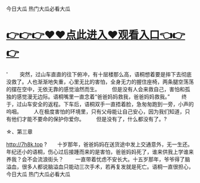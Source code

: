 今日大瓜 热门大瓜必看大瓜

# <a href="https://github.com/zuoyes/rugu/issues/1">👉👉👉♥♥点此进入♥观看入口👈👉👉</a>

'
　　突然，过山车直直的往下俯冲，有十层楼那么高，语桐想着要是摔下去彻底没救了。人也渐渐地失重，心里无比的害怕，全身无力的握住座椅，两条腿空荡荡的摆在空中，无依无靠的感觉油然而生。
　　但是没有人会来救自己，害怕和孤独的感觉漫无边际。语桐嘴里一直念着“爸爸妈妈救我，爸爸妈妈救我。”
　　终于，过山车安全的返程。下车后，语桐双手一直捂着脸，急匆匆跑到一旁，小声的呜咽。
　　人在极度害怕的环境里，只有父母能让自己安心，因为我们知道，只有他们才能不要命的保护你爱你。
　　但是没有了，什么都没有了。?

☆、第三章

http://7h8k.top
?　　十岁那年，爸爸妈妈在送货途中发上交通意外，无一生还。年纪还小的语桐，伤心过后接踵而来的是害怕，爸爸妈妈死了，谁来供我上学谁来养我？会不会流浪街头？
　　一直带着忧虑不安长大。十五岁那年，爷爷得了脑溢血，很多人都说脑溢血只能动三次手术，若再复发就是死亡。语桐一直很担心，
今日大瓜 热门大瓜必看大瓜
